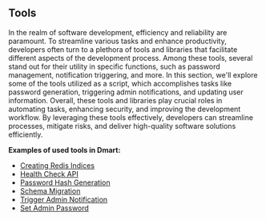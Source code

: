 ## Tools

In the realm of software development, efficiency and reliability are paramount. To streamline various tasks and enhance productivity, developers often turn to a plethora of tools and libraries that facilitate different aspects of the development process. Among these tools, several stand out for their utility in specific functions, such as password management, notification triggering, and more. In this section, we'll explore some of the tools utilized as a script, which accomplishes tasks like password generation, triggering admin notifications, and updating user information.
Overall, these tools and libraries play crucial roles in automating tasks, enhancing security, and improving the development workflow. By leveraging these tools effectively, developers can streamline processes, mitigate risks, and deliver high-quality software solutions efficiently.

**Examples of used tools in Dmart:**

- [Creating Redis Indices](Creating-Redis-Indices.md)
- [Health Check API](Health-Check-API.md)
- [Password Hash Generation](Password-Hash-Generation.md/)
- [Schema Migration](Schema-Migration.md)
- [Trigger Admin Notification](Trigger-Admin-Notifications.md)
- [Set Admin Password](Set-Admin-Password.md)
